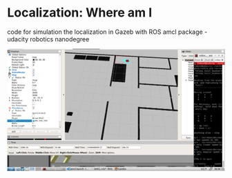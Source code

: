 # Localization: Where am I
code for simulation the localization in Gazeb with ROS amcl package - udacity robotics nanodegree 


![Rviz](Screenshots/pj-screenshot-3.png)
